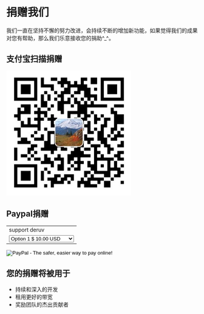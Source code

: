 # 捐赠我们

我们一直在坚持不懈的努力改进，会持续不断的增加新功能，如果觉得我们的成果对您有帮助，那么我们乐意接收您的捐助^_^。

## 支付宝扫描捐赠

<img src="/static/imgs/alipay.jpg">

## Paypal捐赠

<p>
	<form action="https://www.paypal.com/cgi-bin/webscr" method="post" target="_blank">
		<input type="hidden" name="cmd" value="_s-xclick">
		<input type="hidden" name="hosted_button_id" value="YBJ6PMCMR2PGG">
		<table>
		<tr><td><input type="hidden" name="on0" value="support deruv">support deruv</td></tr><tr><td><select name="os0">
			<option value="Option 1">Option 1 $ 10.00 USD</option>
			<option value="Option 2">Option 2 $ 50.00 USD</option>
			<option value="Option 3">Option 3 $ 100.00 USD</option>
			<option value="Option 4">Option 4 $ 500.00 USD</option>
			<option value="Option 5">Option 5 $ 1,000.00 USD</option>
		</select> </td></tr>
		</table>
		<input type="hidden" name="currency_code" value="USD">
		<input type="image" src="https://www.paypalobjects.com/zh_XC/C2/i/btn/btn_buynowCC_LG.gif" border="0" name="submit" alt="PayPal - The safer, easier way to pay online!">
		<img alt="" border="0" src="https://www.paypalobjects.com/zh_XC/i/scr/pixel.gif" width="1" height="1">
	</form>
</p>

## 您的捐赠将被用于

- 持续和深入的开发
- 租用更好的带宽
- 奖励团队的杰出贡献者
